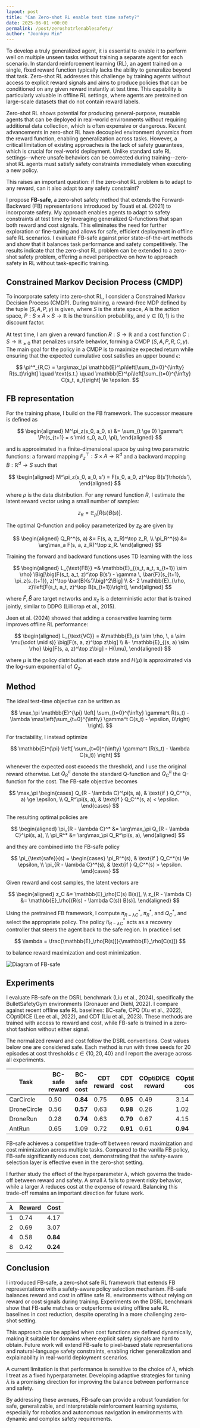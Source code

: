 ```yaml
---
layout: post
title: "Can Zero-shot RL enable test time safety?"
date: 2025-06-01 +00:00
permalink: /post/zeroshotrlenablesafety/
author: "Joonkyu Min"
---
```


To develop a truly generalized agent, it is essential to enable it to perform well on multiple unseen tasks without training a separate agent for each scenario. In standard reinforcement learning (RL), an agent trained on a single, fixed reward function typically lacks the ability to generalize beyond that task. Zero-shot RL addresses this challenge by training agents without access to explicit reward signals and aims to produce policies that can be conditioned on any given reward instantly at test time. This capability is particularly valuable in offline RL settings, where agents are pretrained on large-scale datasets that do not contain reward labels.

Zero-shot RL shows potential for producing general-purpose, reusable agents that can be deployed in real-world environments without requiring additional data collection, which is often expensive or dangerous. Recent advancements in zero-shot RL have decoupled environment dynamics from the reward function, enabling generalization across tasks. However, a critical limitation of existing approaches is the lack of safety guarantees, which is crucial for real-world deployment. Unlike standard safe RL settings--where unsafe behaviors can be corrected during training--zero-shot RL agents must satisfy safety constraints immediately when executing a new policy.

This raises an important question: if the zero-shot RL problem is to adapt to any reward, can it also adapt to any safety constraint?

I propose **FB-safe**, a zero-shot safety method that extends the Forward-Backward (FB) representations introduced by Touati et al. (2021) to incorporate safety. My approach enables agents to adapt to safety constraints at test time by leveraging generalized Q-functions that span both reward and cost signals. This eliminates the need for further exploration or fine-tuning and allows for safe, efficient deployment in offline safe RL scenarios. I evaluate FB-safe against prior state-of-the-art methods and show that it balances task performance and safety competitively. The results indicate that the zero-shot RL problem can be extended to a zero-shot safety problem, offering a novel perspective on how to approach safety in RL without task-specific training.

## Constrained Markov Decision Process (CMDP)

To incorporate safety into zero-shot RL, I consider a Constrained Markov Decision Process (CMDP). During training, a reward-free MDP defined by the tuple $(S, A, P, \gamma)$ is given, where $S$ is the state space, $A$ is the action space, $P: S \times A \times S \rightarrow \mathbb{R}$ is the transition probability, and $\gamma \in [0, 1)$ is the discount factor.

At test time, I am given a reward function $R: S \rightarrow \mathbb{R}$ and a cost function $C: S \rightarrow \mathbb{R}_{\ge 0}$ that penalizes unsafe behavior, forming a CMDP $(S, A, P, R, C, \gamma)$. The main goal for the policy in a CMDP is to maximize expected return while ensuring that the expected cumulative cost satisfies an upper bound $\epsilon$:

$$
\pi^*_{R,C} = \arg\max_\pi \mathbb{E}^\pi\left[\sum_{t=0}^{\infty} R(s_t)\right] \quad \text{s.t.} \quad \mathbb{E}^\pi\left[\sum_{t=0}^{\infty} C(s_t, a_t)\right] \le \epsilon.
$$

## FB representation

For the training phase, I build on the FB framework. The successor measure is defined as

$$
\begin{aligned}
M^\pi_z(s_0, a_0, s) &= \sum_{t \ge 0} \gamma^t \Pr(s_{t+1} = s \mid s_0, a_0, \pi),
\end{aligned}
$$

and is approximated in a finite-dimensional space by using two parametric functions: a forward mapping $F_z^\top: S \times A \rightarrow \mathbb{R}^d$ and a backward mapping $B: \mathbb{R}^d \rightarrow S$ such that

$$
\begin{aligned}
M^\pi_z(s_0, a_0, s') = F(s_0, a_0, z)^\top B(s')\rho(ds'),
\end{aligned}
$$

where $\rho$ is the data distribution. For any reward function $R$, I estimate the latent reward vector using a small number of samples:

$$
z_R = \mathbb{E}_\rho[R(s) B(s)].
$$

The optimal Q-function and policy parameterized by $z_R$ are given by

$$
\begin{aligned}
Q_R^*(s, a) &= F(s, a, z_R)^\top z_R, \\
\pi_R^*(s) &= \arg\max_a F(s, a, z_R)^\top z_R.
\end{aligned}
$$

Training the forward and backward functions uses TD learning with the loss

$$
\begin{aligned}
L_{\text{FB}} =& \mathbb{E}_{(s_t, a_t, s_{t+1}) \sim \rho} \Big[\big(F(s_t, a_t, z)^\top B(s') - \gamma \, \bar{F}(s_{t+1}, \pi_z(s_{t+1}), z)^\top \bar{B}(s')\big)^2\Big] \\
&- 2 \mathbb{E}_{\rho, z}\left[F(s_t, a_t, z)^\top B(s_{t+1})\right],
\end{aligned}
$$

where $\bar{F}, \bar{B}$ are target networks and $\pi_z$ is a deterministic actor that is trained jointly, similar to DDPG (Lillicrap et al., 2015).

Jeen et al. (2024) showed that adding a conservative learning term improves offline RL performance:

$$
\begin{aligned}
L_{\text{VC}} = &\mathbb{E}_{s \sim \rho, \, a \sim \mu(\cdot \mid s)} \big[F(s, a, z)^\top z\big] \\
&- \mathbb{E}_{(s, a) \sim \rho} \big[F(s, a, z)^\top z\big] - H(\mu),
\end{aligned}
$$

where $\mu$ is the policy distribution at each state and $H(\mu)$ is approximated via the log-sum exponential of $Q_z$.

## Method

The ideal test-time objective can be written as

$$
\max_\pi \mathbb{E}^{\pi} \left[ \sum_{t=0}^{\infty} \gamma^t R(s_t) - \lambda \max\left(\sum_{t=0}^{\infty} \gamma^t C(s_t) - \epsilon, 0\right) \right].
$$

For tractability, I instead optimize

$$
\mathbb{E}^{\pi} \left[ \sum_{t=0}^{\infty} \gamma^t (R(s_t) - \lambda C(s_t)) \right]
$$

whenever the expected cost exceeds the threshold, and I use the original reward otherwise. Let $Q_{R}^\pi$ denote the standard Q-function and $Q_{C}^\pi$ the Q-function for the cost. The FB-safe objective becomes

$$
\max_\pi
\begin{cases}
Q_{R - \lambda C}^\pi(s, a), & \text{if } Q_C^*(s, a) \ge \epsilon, \\
Q_R^\pi(s, a), & \text{if } Q_C^*(s, a) < \epsilon.
\end{cases}
$$

The resulting optimal policies are

$$
\begin{aligned}
\pi_{R - \lambda C}^* &= \arg\max_\pi Q_{R - \lambda C}^\pi(s, a), \\
\pi_R^* &= \arg\max_\pi Q_R^\pi(s, a),
\end{aligned}
$$

and they are combined into the FB-safe policy

$$
\pi_{\text{safe}}(s) =
\begin{cases}
\pi_R^*(s), & \text{if } Q_C^*(s) \le \epsilon, \\
\pi_{R - \lambda C}^*(s), & \text{if } Q_C^*(s) > \epsilon.
\end{cases}
$$

Given reward and cost samples, the latent vectors are

$$
\begin{aligned}
z_C &= \mathbb{E}_\rho[C(s) B(s)], \\
z_{R - \lambda C} &= \mathbb{E}_\rho[(R(s) - \lambda C(s)) B(s)].
\end{aligned}
$$

Using the pretrained FB framework, I compute $\pi_{R - \lambda C}^*$, 
$\pi_R^*$, and $Q_C^*$, and select the appropriate policy. 
The policy $\pi_{R - \lambda C}^*$ acts as a recovery controller that steers the agent back to the safe region. In practice I set

$$
\lambda = \frac{\mathbb{E}_\rho[R(s)]}{\mathbb{E}_\rho[C(s)]}
$$

to balance reward maximization and cost minimization.

![Diagram of FB-safe](/images/Can%20Zero-shot%20RL%20ensure%20safety.png)
<!-- <small>[Download the high-resolution PDF](/images/Can%20Zero-shot%20RL%20ensure%20safety.pdf)</small> -->

## Experiments

I evaluate FB-safe on the DSRL benchmark (Liu et al., 2024), specifically the BulletSafetyGym environments (Gronauer and Diehl, 2022). I compare against recent offline safe RL baselines: BC-safe, CPQ (Xu et al., 2022), COptiDICE (Lee et al., 2022), and CDT (Liu et al., 2023). These methods are trained with access to reward and cost, while FB-safe is trained in a zero-shot fashion without either signal.

The normalized reward and cost follow the DSRL conventions. Cost values below one are considered safe. Each method is run with three seeds for 20 episodes at cost thresholds $\epsilon \in \{10, 20, 40\}$ and I report the average across all experiments.

| Task | BC-safe reward | BC-safe cost | CDT reward | CDT cost | COptiDICE reward | COptiDICE cost | CPQ reward | CPQ cost | FB reward | FB cost | FB-safe reward | FB-safe cost |
| --- | --- | --- | --- | --- | --- | --- | --- | --- | --- | --- | --- | --- |
| CarCircle | 0.50 | **0.84** | 0.75 | **0.95** | 0.49 | 3.14 | 0.71 | **0.33** | 0.87 | 5.27 | 0.45 | **0.27** |
| DroneCircle | 0.56 | **0.57** | 0.63 | **0.98** | 0.26 | 1.02 | -0.20 | 1.28 | 0.57 | **0.99** | 0.26 | **0.18** |
| DroneRun | 0.28 | **0.74** | 0.63 | **0.79** | 0.67 | 4.15 | 0.33 | 3.52 | 1.00 | 8.17 | 0.58 | 3.16 |
| AntRun | 0.65 | 1.09 | 0.72 | **0.91** | 0.61 | **0.94** | 0.03 | **0.02** | 0.68 | 4.74 | 0.44 | **1.00** |

FB-safe achieves a competitive trade-off between reward maximization and cost minimization across multiple tasks. Compared to the vanilla FB policy, FB-safe significantly reduces cost, demonstrating that the safety-aware selection layer is effective even in the zero-shot setting.

I further study the effect of the hyperparameter $\lambda$, which governs the trade-off between reward and safety. A small $\lambda$ fails to prevent risky behavior, while a larger $\lambda$ reduces cost at the expense of reward. Balancing this trade-off remains an important direction for future work.

| $\lambda$ | Reward | Cost |
| --- | --- | --- |
| 1 | 0.74 | 4.17 |
| 2 | 0.69 | 3.07 |
| 4 | 0.58 | **0.84** |
| 8 | 0.42 | **0.24** |

## Conclusion

I introduced FB-safe, a zero-shot safe RL framework that extends FB representations with a safety-aware policy selection mechanism. FB-safe balances reward and cost in offline safe RL environments without relying on reward or cost signals during training. Experiments on the DSRL benchmark show that FB-safe matches or outperforms existing offline safe RL baselines in cost reduction, despite operating in a more challenging zero-shot setting.

This approach can be applied when cost functions are defined dynamically, making it suitable for domains where explicit safety signals are hard to obtain. Future work will extend FB-safe to pixel-based state representations and natural-language safety constraints, enabling richer generalization and explainability in real-world deployment scenarios.

A current limitation is that performance is sensitive to the choice of $\lambda$, which I treat as a fixed hyperparameter. Developing adaptive strategies for tuning $\lambda$ is a promising direction for improving the balance between performance and safety.

By addressing these avenues, FB-safe can provide a robust foundation for safe, generalizable, and interpretable reinforcement learning systems, especially for robotics and autonomous navigation in environments with dynamic and complex safety requirements.
